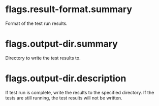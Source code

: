 # flags.result-format.summary

Format of the test run results.

# flags.output-dir.summary

Directory to write the test results to.

# flags.output-dir.description

If test run is complete, write the results to the specified directory. If the tests are still running, the test results will not be written.
